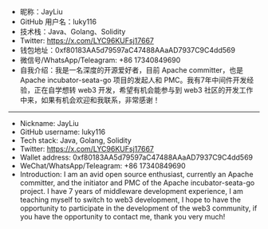- 昵称：JayLiu
- GitHub 用户名：luky116
- 技术栈：Java、Golang、Solidity
- Twitter:  https://x.com/LYC96KUFsj17667
- 钱包地址：0xf80183AA5d79597aC47488AAaAD7937C9C4dd569
- 微信号/WhatsApp/Teleagram: +86 17340849690
- 自我介绍：我是一名深度的开源爱好者，目前 Apache committer，也是 Apache incubator-seata-go 项目的发起人和 PMC。我有7年中间件开发经验，正在自学想转 web3 开发，希望有机会能参与到 web3 社区的开发工作中来，如果有机会欢迎和我联系，非常感谢！

---

- Nickname: JayLiu
- GitHub username: luky116 
- Tech stack: Java, Golang, Solidity 
- Twitter: https://x.com/LYC96KUFsj17667 
- Wallet address: 0xf80183AA5d79597aC47488AAaAD7937C9C4dd569
- WeChat/WhatsApp/Teleagram: +86 17340849690
- Introduction: I am an avid open source enthusiast, currently an Apache committer, and the initiator and PMC of the Apache incubator-seata-go project. I have 7 years of middleware development experience, I am teaching myself to switch to web3 development, I hope to have the opportunity to participate in the development of the web3 community, if you have the opportunity to contact me, thank you very much!
